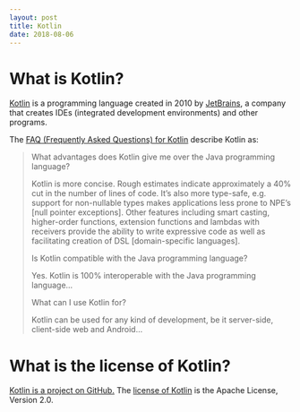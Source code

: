 ```yaml
---
layout: post
title: Kotlin
date: 2018-08-06
---
```


# What is Kotlin?

[Kotlin](https://kotlinlang.org/) is a programming language created in 2010 by [JetBrains](https://www.jetbrains.com/), a company that creates IDEs (integrated development environments) and other programs.

The [FAQ (Frequently Asked Questions) for Kotlin](https://kotlinlang.org/docs/reference/faq.html) describe Kotlin as:

> What advantages does Kotlin give me over the Java programming language?
>
> Kotlin is more concise. Rough estimates indicate approximately a 40% cut in the number of lines of code. It’s also more type-safe, e.g. support for non-nullable types makes applications less prone to NPE’s [null pointer exceptions]. Other features including smart casting, higher-order functions, extension functions and lambdas with receivers provide the ability to write expressive code as well as facilitating creation of DSL [domain-specific languages].
>
> Is Kotlin compatible with the Java programming language?
>
> Yes. Kotlin is 100% interoperable with the Java programming language...
>
> What can I use Kotlin for?
>
> Kotlin can be used for any kind of development, be it server-side, client-side web and Android...

# What is the license of Kotlin?

[Kotlin is a project on GitHub.](https://github.com/JetBrains/kotlin) The [license of Kotlin](https://github.com/JetBrains/kotlin/blob/master/license/LICENSE.txt) is the Apache License, Version 2.0.
